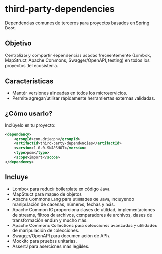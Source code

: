 # third-party-dependencies

Dependencias comunes de terceros para proyectos basados en Spring Boot.

## Objetivo
Centralizar y compartir dependencias usadas frecuentemente (Lombok, MapStruct, Apache Commons, Swagger/OpenAPI, testing) en todos los proyectos del ecosistema.

## Características
- Mantén versiones alineadas en todos los microservicios.
- Permite agregar/utilizar rápidamente herramientas externas validadas.

## ¿Cómo usarlo?
Inclúyelo en tu proyecto:

```xml
<dependency>
    <groupId>com.driagon</groupId>
    <artifactId>third-party-dependencies</artifactId>
    <version>1.0.0-SNAPSHOT</version>
    <type>pom</type>
    <scope>import</scope>
</dependency>
```
## Incluye

- Lombok para reducir boilerplate en código Java.
- MapStruct para mapeo de objetos.
- Apache Commons Lang para utilidades de Java, incluyendo manipulación de cadenas, números, fechas y más.
- Apache Common IO proporciona clases de utilidad, implementaciones de streams, filtros de archivos, comparadores de archivos, clases de transformación endian y mucho más.
- Apache Commons Collections para colecciones avanzadas y utilidades de manipulación de colecciones.
- Swagger/OpenAPI para documentación de APIs.
- Mockito para pruebas unitarias.
- AssertJ para aserciones más legibles.